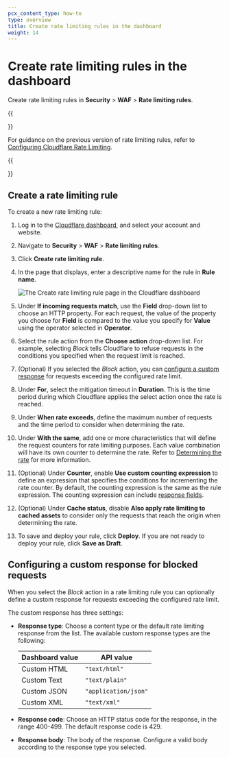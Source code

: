 ```yaml
---
pcx_content_type: how-to
type: overview
title: Create rate limiting rules in the dashboard
weight: 14
---
```


# Create rate limiting rules in the dashboard

Create rate limiting rules in **Security** > **WAF** > **Rate limiting rules**.

{{<Aside type="note">}}

For guidance on the previous version of rate limiting rules, refer to [Configuring Cloudflare Rate Limiting](https://support.cloudflare.com/hc/articles/115001635128).

{{</Aside>}}

## Create a rate limiting rule

To create a new rate limiting rule:

1. Log in to the [Cloudflare dashboard](https://dash.cloudflare.com/), and select your account and website.

2. Navigate to **Security** > **WAF** > **Rate limiting rules**.

3. Click **Create rate limiting rule**.

4. In the page that displays, enter a descriptive name for the rule in **Rule name**.

   ![The Create rate limiting rule page in the Cloudflare dashboard](/waf/static/custom-rules/rate-limiting-create.png)

5. Under **If incoming requests match**, use the **Field** drop-down list to choose an HTTP property. For each request, the value of the property you choose for **Field** is compared to the value you specify for **Value** using the operator selected in **Operator**.

6. Select the rule action from the **Choose action** drop-down list. For example, selecting _Block_ tells Cloudflare to refuse requests in the conditions you specified when the request limit is reached.

7. (Optional) If you selected the _Block_ action, you can [configure a custom response](#configuring-a-custom-response-for-blocked-requests) for requests exceeding the configured rate limit.

8. Under **For**, select the mitigation timeout in **Duration**. This is the time period during which Cloudflare applies the select action once the rate is reached.

9. Under **When rate exceeds**, define the maximum number of requests and the time period to consider when determining the rate.

10. Under **With the same**, add one or more characteristics that will define the request counters for rate limiting purposes. Each value combination will have its own counter to determine the rate. Refer to [Determining the rate](/waf/rate-limiting-rules/request-rate/) for more information.

11. (Optional) Under **Counter**, enable **Use custom counting expression** to define an expression that specifies the conditions for incrementing the rate counter. By default, the counting expression is the same as the rule expression. The counting expression can include [response fields](/ruleset-engine/rules-language/fields/#http-response-fields).

12. (Optional) Under **Cache status**, disable **Also apply rate limiting to cached assets** to consider only the requests that reach the origin when determining the rate.

13. To save and deploy your rule, click **Deploy**. If you are not ready to deploy your rule, click **Save as Draft**.

## Configuring a custom response for blocked requests

When you select the _Block_ action in a rate limiting rule you can optionally define a custom response for requests exceeding the configured rate limit.

The custom response has three settings:

- **Response type**: Choose a content type or the default rate limiting response from the list. The available custom response types are the following:

  | Dashboard value | API value            |
  | --------------- | -------------------- |
  | Custom HTML     | `"text/html"`        |
  | Custom Text     | `"text/plain"`       |
  | Custom JSON     | `"application/json"` |
  | Custom XML      | `"text/xml"`         |

- **Response code**: Choose an HTTP status code for the response, in the range 400-499. The default response code is 429.
- **Response body**: The body of the response. Configure a valid body according to the response type you selected.
